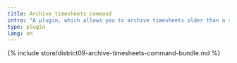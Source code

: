 ```yaml
---
title: Archive timesheets command
intro: "A plugin, which allows you to archive timesheets older than a specified timeframe, using a command."
type: plugin
lang: en
---
```


{% include store/district09-archive-timesheets-command-bundle.md %}
